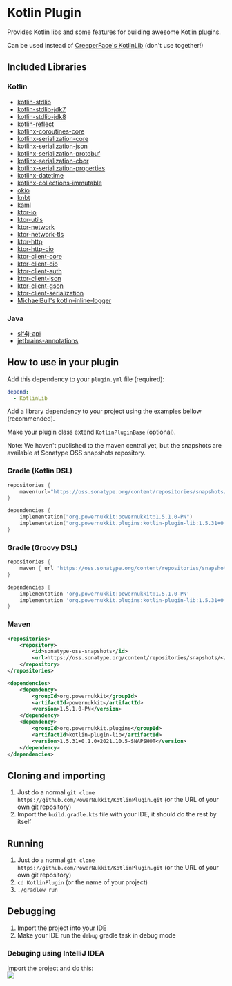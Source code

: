 # Kotlin Plugin
Provides Kotlin libs and some features for building awesome Kotlin plugins.

Can be used instead of [CreeperFace's KotlinLib](https://cloudburstmc.org/resources/kotlinlib.48/) (don't use together!)

## Included Libraries

### Kotlin
* [kotlin-stdlib](https://github.com/JetBrains/kotlin/tree/master/libraries/stdlib)
* [kotlin-stdlib-jdk7](https://github.com/JetBrains/kotlin/tree/master/libraries/stdlib)
* [kotlin-stdlib-jdk8](https://github.com/JetBrains/kotlin/tree/master/libraries/stdlib)
* [kotlin-reflect](https://github.com/JetBrains/kotlin/tree/master/libraries/reflect)
* [kotlinx-coroutines-core](https://github.com/Kotlin/kotlinx.coroutines)
* [kotlinx-serialization-core](https://github.com/Kotlin/kotlinx.serialization)
* [kotlinx-serialization-json](https://github.com/Kotlin/kotlinx.serialization)
* [kotlinx-serialization-protobuf](https://github.com/Kotlin/kotlinx.serialization)
* [kotlinx-serialization-cbor](https://github.com/Kotlin/kotlinx.serialization)
* [kotlinx-serialization-properties](https://github.com/Kotlin/kotlinx.serialization)
* [kotlinx-datetime](https://github.com/Kotlin/kotlinx-datetime)
* [kotlinx-collections-immutable](https://github.com/Kotlin/kotlinx.collections.immutable)
* [okio](https://square.github.io/okio/)
* [knbt](https://github.com/BenWoodworth/knbt)
* [kaml](https://github.com/charleskorn/kaml)
* [ktor-io](https://github.com/ktorio/ktor/tree/main/ktor-io)
* [ktor-utils](https://ktor.io/docs/servers-raw-sockets.html)
* [ktor-network](https://ktor.io/docs/servers-raw-sockets.html)
* [ktor-network-tls](https://ktor.io/docs/servers-raw-sockets.html)
* [ktor-http](https://ktor.io/docs/client.html)
* [ktor-http-cio](https://ktor.io/docs/client.html)
* [ktor-client-core](https://ktor.io/docs/client.html)
* [ktor-client-cio](https://ktor.io/docs/client.html)
* [ktor-client-auth](https://ktor.io/docs/auth.html)
* [ktor-client-json](https://ktor.io/docs/json.html)
* [ktor-client-gson](https://ktor.io/docs/json.html)
* [ktor-client-serialization](https://ktor.io/docs/json.html)
* [MichaelBull's kotlin-inline-logger](https://github.com/michaelbull/kotlin-inline-logger)

### Java
* [slf4j-api](http://www.slf4j.org/)
* [jetbrains-annotations](https://www.jetbrains.com/help/idea/annotating-source-code.html)


## How to use in your plugin

Add this dependency to your `plugin.yml` file (required):
```yaml
depend:
  - KotlinLib
```

Add a library dependency to your project using the examples bellow (recommended).

Make your plugin class extend `KotlinPluginBase` (optional).

Note: We haven't published to the maven central yet, but the snapshots are available at Sonatype OSS snapshots repository.

### Gradle (Kotlin DSL)
```kotlin
repositories {
    maven(url="https://oss.sonatype.org/content/repositories/snapshots/")
}

dependencies {
    implementation("org.powernukkit:powernukkit:1.5.1.0-PN")
    implementation("org.powernukkit.plugins:kotlin-plugin-lib:1.5.31+0.1.0+2021.10.5-SNAPSHOT")
}
```

### Gradle (Groovy DSL)
```groovy
repositories {
    maven { url 'https://oss.sonatype.org/content/repositories/snapshots/' }
}

dependencies {
    implementation 'org.powernukkit:powernukkit:1.5.1.0-PN'
    implementation 'org.powernukkit.plugins:kotlin-plugin-lib:1.5.31+0.1.0+2021.10.5-SNAPSHOT'
}
```

### Maven
```xml
<repositories>
    <repository>
        <id>sonatype-oss-snapshots</id>
        <url>https://oss.sonatype.org/content/repositories/snapshots/</url>
    </repository>
</repositories>

<dependencies>
    <dependency>
        <groupId>org.powernukkit</groupId>
        <artifactId>powernukkit</artifactId>
        <version>1.5.1.0-PN</version>
    </dependency>
    <dependency>
        <groupId>org.powernukkit.plugins</groupId>
        <artifactId>kotlin-plugin-lib</artifactId>
        <version>1.5.31+0.1.0+2021.10.5-SNAPSHOT</version>
    </dependency>
</dependencies>
```

## Cloning and importing
1. Just do a normal `git clone https://github.com/PowerNukkit/KotlinPlugin.git` (or the URL of your own git repository)
2. Import the `build.gradle.kts` file with your IDE, it should do the rest by itself

## Running
1. Just do a normal `git clone https://github.com/PowerNukkit/KotlinPlugin.git` (or the URL of your own git repository)
2. `cd KotlinPlugin` (or the name of your project)
3. `./gradlew run`

## Debugging
1. Import the project into your IDE
2. Make your IDE run the `debug` gradle task in debug mode

### Debuging using IntelliJ IDEA
Import the project and do this:  
![](https://i.imgur.com/eJxjEX0.png)
